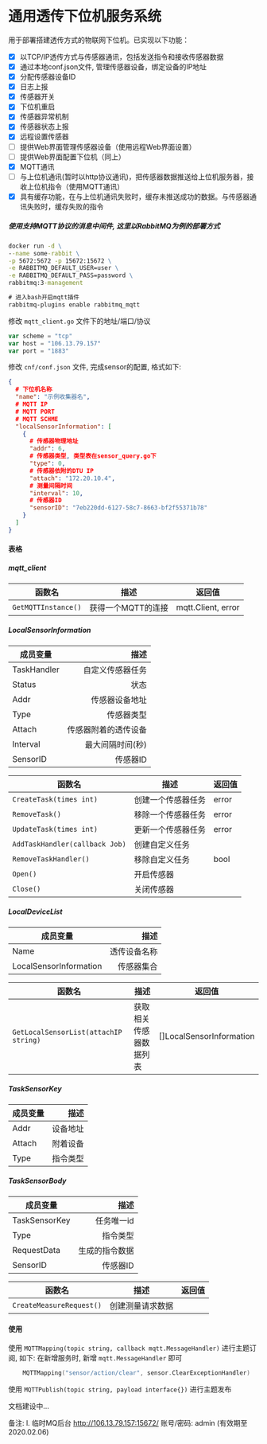 # 通用透传下位机服务系统

用于部署搭建透传方式的物联网下位机。已实现以下功能：

- [x] 以TCP/IP透传方式与传感器通讯，包括发送指令和接收传感器数据
- [x] 通过本地conf.json文件, 管理传感器设备，绑定设备的IP地址
- [x] 分配传感器设备ID
- [x] 日志上报
- [x] 传感器开关
- [x] 下位机重启
- [x] 传感器异常机制
- [x] 传感器状态上报
- [x] 远程设置传感器
- [ ] 提供Web界面管理传感器设备（使用远程Web界面设置）
- [ ] 提供Web界面配置下位机（同上）
- [x] MQTT通讯
- [ ] 与上位机通讯(暂时以http协议通讯)，把传感器数据推送给上位机服务器，接收上位机指令（使用MQTT通讯）
- [x] 具有缓存功能，在与上位机通讯失败时，缓存未推送成功的数据。与传感器通讯失败时，缓存失败的指令

##### 使用支持MQTT协议的消息中间件, 这里以RabbitMQ为例的部署方式
```cmd
docker run -d \
--name some-rabbit \
-p 5672:5672 -p 15672:15672 \
-e RABBITMQ_DEFAULT_USER=user \
-e RABBITMQ_DEFAULT_PASS=password \
rabbitmq:3-management

# 进入bash开启mqtt插件
rabbitmq-plugins enable rabbitmq_mqtt
```

修改 `mqtt_client.go` 文件下的地址/端口/协议
```go
var scheme = "tcp"
var host = "106.13.79.157"
var port = "1883"
```

修改 `cnf/conf.json` 文件, 完成sensor的配置, 格式如下:
```json
{
  # 下位机名称
  "name": "示例收集器名",
  # MQTT IP
  # MQTT PORT
  # MQTT SCHME
  "localSensorInformation": [
    {
      # 传感器物理地址
      "addr": 6,
      # 传感器类型, 类型表在sensor_query.go下
      "type": 0,
      # 传感器依附的DTU IP
      "attach": "172.20.10.4",
      # 测量间隔时间
      "interval": 10,
      # 传感器ID
      "sensorID": "7eb220dd-6127-58c7-8663-bf2f55371b78"
    }
  ]
}
```

#### 表格

##### mqtt_client

| 函数名 | 描述                    |  返回值 |
| ------------- | ------------------------------ |----------------------|
| `GetMQTTInstance()`| 获得一个MQTT的连接 | mqtt.Client, error |


##### LocalSensorInformation

| 成员变量      | 描述 |
| --------- | -----:|
| TaskHandler     |   自定义传感器任务 |
| Status | 状态 |
| Addr  | 传感器设备地址 |
| Type     |   传感器类型 |
| Attach      |    传感器附着的透传设备 |
| Interval  | 最大间隔时间(秒) |
| SensorID     |   传感器ID |

	
| 函数名 | 描述                    |  返回值 |
| ---------------------- | ------------------------------ |----------------------|
| `CreateTask(times int)`| 创建一个传感器任务 | error |
| `RemoveTask()`| 移除一个传感器任务 | error |
| `UpdateTask(times int)`| 更新一个传感器任务 | error |
| `AddTaskHandler(callback Job)`| 创建自定义任务 |  |
| `RemoveTaskHandler()`| 移除自定义任务 | bool |
| `Open()`| 开启传感器 |  |
| `Close()`| 关闭传感器 |  |


##### LocalDeviceList

| 成员变量      | 描述 |
| --------- | -----:|
| Name     |   透传设备名称 |
| LocalSensorInformation      |    传感器集合 |

| 函数名 | 描述                    |  返回值 |
| ---------------------- | ------------------------------ |----------------------|
| `GetLocalSensorList(attachIP string)`| 获取相关传感器数据列表 | []LocalSensorInformation |


##### TaskSensorKey

| 成员变量      | 描述 |
| --------- | -----:|
| Addr     |   设备地址 |
| Attach  | 附着设备 |
| Type     |   指令类型 |


##### TaskSensorBody

| 成员变量      | 描述 |
| --------- | -----:|
| TaskSensorKey     |   任务唯一id |
| Type  | 指令类型 |
| RequestData     |   生成的指令数据 |
| SensorID     |   传感器ID |

| 函数名 | 描述                    |  返回值 |
| ---------------------- | ------------------------------ |----------------------|
| `CreateMeasureRequest()`| 创建测量请求数据 |  |


#### 使用

使用 `MQTTMapping(topic string, callback mqtt.MessageHandler)` 进行主题订阅, 如下:
在新增服务时, 新增 `mqtt.MessageHandler` 即可
```go
    MQTTMapping("sensor/action/clear", sensor.ClearExceptionHandler)
```

使用 `MQTTPublish(topic string, payload interface{})` 进行主题发布

文档建设中...

备注: 
l. 临时MQ后台 http://106.13.79.157:15672/ 账号/密码: admin (有效期至2020.02.06)
